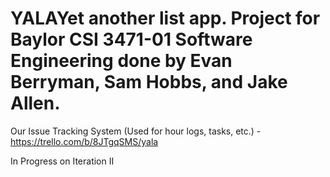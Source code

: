 # YALAYet another list app. Project for Baylor CSI 3471-01 Software Engineering done by Evan Berryman, Sam Hobbs, and Jake Allen. 

Our Issue Tracking System (Used for hour logs, tasks, etc.) - https://trello.com/b/8JTgqSMS/yala

In Progress on Iteration II
